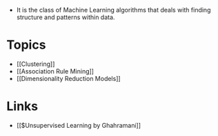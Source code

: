 * It is the class of Machine Learning algorithms that deals with finding structure and patterns within data.
# Topics
* [[Clustering]]
* [[Association Rule Mining]]
* [[Dimensionality Reduction Models]]
# Links
* [[$Unsupervised Learning by Ghahramani]]